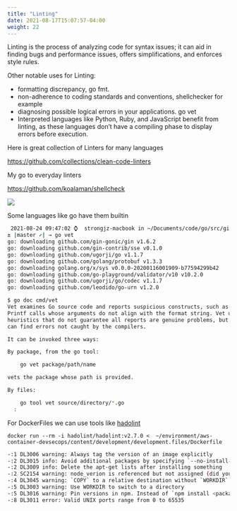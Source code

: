 ```yaml
---
title: "Linting"
date: 2021-08-17T15:07:57-04:00
weight: 22
---
```


Linting is the process of analyzing code for syntax issues; it can aid in finding bugs and performance issues, offers 
simplifications, and enforces style rules.

Other notable uses for Linting:

- formatting discrepancy, go fmt.
- non-adherence to coding standards and conventions, shellchecker for example
- diagnosing possible logical errors in your applications. go vet
- Interpreted languages like Python, Ruby, and JavaScript benefit from linting, as these languages don’t have a 
  compiling phase to display errors before execution.


Here is great collection of Linters for many languages

https://github.com/collections/clean-code-linters


My go to everyday linters

https://github.com/koalaman/shellcheck

![](/images/development/shellcheck.png)

Some languages like go have them builtin

```bash
 2021-08-24 09:47:02 ⌚  strongjz-macbook in ~/Documents/code/go/src/github.com/strongjz/go_example_app
± |master ✓| → go vet
go: downloading github.com/gin-gonic/gin v1.6.2
go: downloading github.com/gin-contrib/sse v0.1.0
go: downloading github.com/ugorji/go v1.1.7
go: downloading github.com/golang/protobuf v1.3.3
go: downloading golang.org/x/sys v0.0.0-20200116001909-b77594299b42
go: downloading github.com/go-playground/validator/v10 v10.2.0
go: downloading github.com/ugorji/go/codec v1.1.7
go: downloading github.com/leodido/go-urn v1.2.0
```

```bash
$ go doc cmd/vet
Vet examines Go source code and reports suspicious constructs, such as
Printf calls whose arguments do not align with the format string. Vet uses
heuristics that do not guarantee all reports are genuine problems, but it
can find errors not caught by the compilers.

It can be invoked three ways:

By package, from the go tool:

    go vet package/path/name

vets the package whose path is provided.

By files:

    go tool vet source/directory/*.go
  :
  ```

For DockerFiles we can use tools like [hadolint](https://github.com/hadolint/hadolint)

`docker run --rm -i hadolint/hadolint:v2.7.0 <  ~/environment/aws-container-devsecops/content/development/development.files/Dockerfile`

```bash
-:1 DL3006 warning: Always tag the version of an image explicitly
-:2 DL3015 info: Avoid additional packages by specifying `--no-install-recommends`
-:2 DL3009 info: Delete the apt-get lists after installing something
-:2 SC2154 warning: node_verion is referenced but not assigned (did you mean 'node_version'?).
-:4 DL3045 warning: `COPY` to a relative destination without `WORKDIR` set.
-:5 DL3003 warning: Use WORKDIR to switch to a directory
-:5 DL3016 warning: Pin versions in npm. Instead of `npm install <package>` use `npm install <package>@<version>`
-:8 DL3011 error: Valid UNIX ports range from 0 to 65535
```

